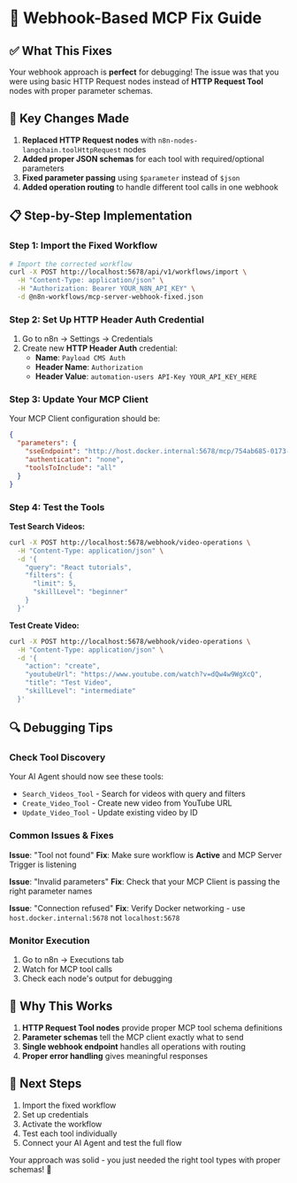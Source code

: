 # 🎯 Webhook-Based MCP Fix Guide

## **✅ What This Fixes**

Your webhook approach is **perfect** for debugging! The issue was that you were using basic HTTP Request nodes instead of **HTTP Request Tool** nodes with proper parameter schemas.

## **🔧 Key Changes Made**

1. **Replaced HTTP Request nodes** with `n8n-nodes-langchain.toolHttpRequest` nodes
2. **Added proper JSON schemas** for each tool with required/optional parameters  
3. **Fixed parameter passing** using `$parameter` instead of `$json`
4. **Added operation routing** to handle different tool calls in one webhook

## **📋 Step-by-Step Implementation**

### **Step 1: Import the Fixed Workflow**
```bash
# Import the corrected workflow
curl -X POST http://localhost:5678/api/v1/workflows/import \
  -H "Content-Type: application/json" \
  -H "Authorization: Bearer YOUR_N8N_API_KEY" \
  -d @n8n-workflows/mcp-server-webhook-fixed.json
```

### **Step 2: Set Up HTTP Header Auth Credential**
1. Go to n8n → Settings → Credentials
2. Create new **HTTP Header Auth** credential:
   - **Name**: `Payload CMS Auth`
   - **Header Name**: `Authorization`
   - **Header Value**: `automation-users API-Key YOUR_API_KEY_HERE`

### **Step 3: Update Your MCP Client**
Your MCP Client configuration should be:
```json
{
  "parameters": {
    "sseEndpoint": "http://host.docker.internal:5678/mcp/754ab685-0173-4eec-a996-1d56f9dc8339/sse",
    "authentication": "none",
    "toolsToInclude": "all"
  }
}
```

### **Step 4: Test the Tools**

**Test Search Videos:**
```bash
curl -X POST http://localhost:5678/webhook/video-operations \
  -H "Content-Type: application/json" \
  -d '{
    "query": "React tutorials",
    "filters": {
      "limit": 5,
      "skillLevel": "beginner"
    }
  }'
```

**Test Create Video:**
```bash
curl -X POST http://localhost:5678/webhook/video-operations \
  -H "Content-Type: application/json" \
  -d '{
    "action": "create",
    "youtubeUrl": "https://www.youtube.com/watch?v=dQw4w9WgXcQ",
    "title": "Test Video",
    "skillLevel": "intermediate"
  }'
```

## **🔍 Debugging Tips**

### **Check Tool Discovery**
Your AI Agent should now see these tools:
- `Search_Videos_Tool` - Search for videos with query and filters
- `Create_Video_Tool` - Create new video from YouTube URL  
- `Update_Video_Tool` - Update existing video by ID

### **Common Issues & Fixes**

**Issue**: "Tool not found"
**Fix**: Make sure workflow is **Active** and MCP Server Trigger is listening

**Issue**: "Invalid parameters" 
**Fix**: Check that your MCP Client is passing the right parameter names

**Issue**: "Connection refused"
**Fix**: Verify Docker networking - use `host.docker.internal:5678` not `localhost:5678`

### **Monitor Execution**
1. Go to n8n → Executions tab
2. Watch for MCP tool calls
3. Check each node's output for debugging

## **🎯 Why This Works**

1. **HTTP Request Tool nodes** provide proper MCP tool schema definitions
2. **Parameter schemas** tell the MCP client exactly what to send
3. **Single webhook endpoint** handles all operations with routing
4. **Proper error handling** gives meaningful responses

## **🚀 Next Steps**

1. Import the fixed workflow
2. Set up credentials  
3. Activate the workflow
4. Test each tool individually
5. Connect your AI Agent and test the full flow

Your approach was solid - you just needed the right tool types with proper schemas! 🎉
